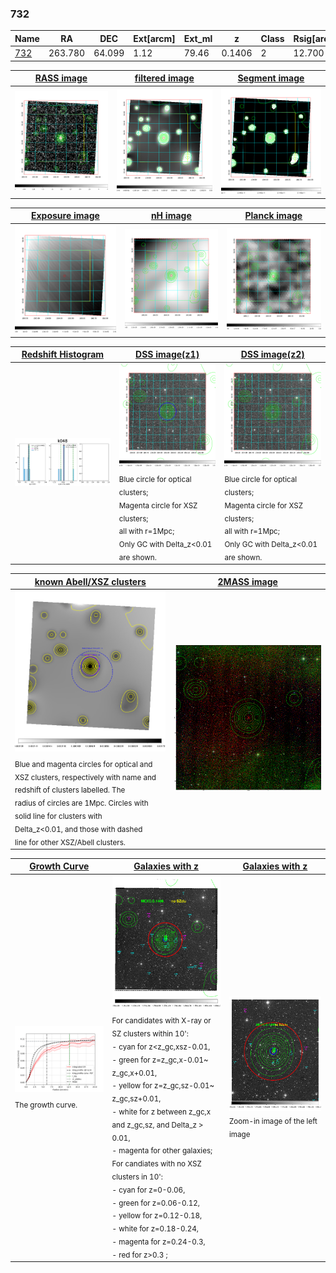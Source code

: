 <div STYLE="page-break-after: always;"></div>

### 732

|Name          |RA          |DEC      | Ext[arcm] | Ext_ml | z    | Class| Rsig[arcmin] | CRsig[c/s] | CR500[c/s] | R500[Mpc] |L500[erg/s]|F500[erg/s/cm^2]| M500[Msun]|Tx[keV]|beta|GC(XSZ,Delta_z<0.01)| GC(OPT,Delta_z<0.01)|GC|alias|
|--------------|------------|------------|---|---|-----------|--------|------|------|----|----|----|----|----|----|----|----|----|----|---|
|[732](script/732.md)     | 263.780       | 64.099       | 1.12    | 79.46   | 0.1406 | 2   | 12.700 |0.114 |0.105 |0.892 |1.069e+44 |2.023e-12 |2.312e+14 |3.754 |0.643 |MCXC, |Wen, |MCXC, |k048|

|[RASS image](../image/732/732_img.pdf)|[filtered image](../image/732/732_fil.pdf)|[Segment image](../image/732/732_seg.pdf)|
|-------------------|--------------------|-------------------|
| <img src="../image/732/732_img.png" width="300">  | <img src="../image/732/732_fil.png" width="300">   | <img src="../image/732/732_seg.png" width="300">  |

|[Exposure image](../image/732/732_mex.pdf)| [nH image](../image/732/732_nh.pdf)| [Planck image](../image/732/732_p.pdf)|
|-------------------|--------------------|-------------------|
|<img src="../image/732/732_mex.png" width="300">   | <img src="../image/732/732_nh.png" width="300">    | <img src="../image/732/732_p.png" width="300"> |

|[Redshift Histogram](../image/732/732_zg.pdf) | [DSS image(z1)](../image/732/732_dss_z1.pdf)      |  [DSS image(z2)](../image/732/732_dss_z2.pdf)    |
|-------------------|--------------------|-------------------|
|<img src="../image/732/732_zg.png" width="300"> |<img src="../image/732/732_dss_z1.png" width="300"> <sub><br>Blue circle for optical clusters; <br>Magenta circle for XSZ clusters; <br>all with r=1Mpc; <br>Only GC with Delta_z<0.01 are shown. </sub>| <img src="../image/732/732_dss_z2.png" width="300"><sub><br>Blue circle for optical clusters; <br>Magenta circle for XSZ clusters; <br>all with r=1Mpc; <br>Only GC with Delta_z<0.01 are shown. </sub> |

|[known Abell/XSZ clusters](../image/732/732_m.pdf) | [2MASS image](../image/732/732_2mass.pdf)      |
|-------------------|-------------------|
|<img src=../image/732/732_m.png width="300"> <sub><br>Blue and magenta circles for optical and <br>XSZ clusters, respectively with name and <br>redshift of clusters labelled. The <br>radius of circles are 1Mpc. Circles with <br>solid line for clusters with <br>Delta_z<0.01, and those with dashed <br>line for other XSZ/Abell clusters.        </sub>|<img src="../image/732/732_2mass.png" width="300">  |

|[Growth Curve](../image/732/732_gca_all.png) |[Galaxies with z](../image/732/732_opt_ned.pdf) |[Galaxies with z](../image/732/732_opt_ned_zoom.pdf) |
|-------------------|-------------------|-------------------|
| <img src="../image/732/732_gca_all.png" width="300"> <sub><br>The growth curve.</sub>| <img src=../image/732/732_opt_ned.png width="300"> <br><sub> For candidates with X-ray or SZ clusters within 10': <br> - cyan for z<z_gc,xsz-0.01, <br> - green for z=z_gc,x-0.01~ z_gc,x+0.01, <br> - yellow for z=z_gc,sz-0.01~ z_gc,sz+0.01, <br> - white for z between z_gc,x and z_gc,sz, and Delta_z > 0.01, <br> - magenta for other galaxies; <br>For candiates with no XSZ clusters in 10': <br> - cyan for z=0-0.06, <br> - green for z=0.06-0.12, <br> - yellow for z=0.12-0.18, <br> - white for z=0.18-0.24, <br> - magenta for z=0.24-0.3, <br> - red for z>0.3 ;  </sub>|<img src=../image/732/732_opt_ned_zoom.png width="300">  <br><sub> Zoom-in image of the left image</sub>|




